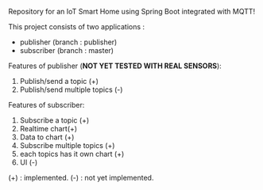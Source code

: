 Repository for an IoT Smart Home using Spring Boot integrated with MQTT!

This project consists of two applications : 
- publisher (branch : publisher)
- subscriber (branch : master)

Features of publisher (**NOT YET TESTED WITH REAL SENSORS**):
1. Publish/send a topic (+)
2. Publish/send multiple topics (-)

Features of subscriber:
1. Subscribe a topic (+)
2. Realtime chart(+)
3. Data to chart (+)
4. Subscribe multiple topics (+)
5. each topics has it own chart (+)
6. UI (-)

(+) : implemented.
(-) : not yet implemented.
